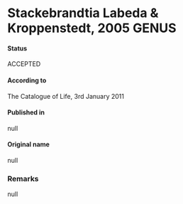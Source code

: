 # Stackebrandtia Labeda & Kroppenstedt, 2005 GENUS

#### Status
ACCEPTED

#### According to
The Catalogue of Life, 3rd January 2011

#### Published in
null

#### Original name
null

### Remarks
null